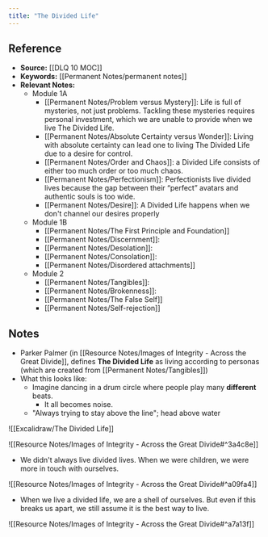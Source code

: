 ```yaml
---
title: "The Divided Life"
---
```

## Reference
- **Source:** [[DLQ 10 MOC]]
- **Keywords:** [[Permanent Notes/permanent notes]]
- **Relevant Notes:**
	- Module 1A
		- [[Permanent Notes/Problem versus Mystery]]: Life is full of mysteries, not just problems. Tackling these mysteries requires personal investment, which we are unable to provide when we live The Divided Life.
		- [[Permanent Notes/Absolute Certainty versus Wonder]]: Living with absolute certainty can lead one to living The Divided Life due to a desire for control.
		- [[Permanent Notes/Order and Chaos]]: a Divided Life consists of either too much order or too much chaos.
		- [[Permanent Notes/Perfectionism]]: Perfectionists live divided lives because the gap between their “perfect” avatars and authentic souls is too wide.
		- [[Permanent Notes/Desire]]: A Divided Life happens when we don't channel our desires properly
	- Module 1B
		- [[Permanent Notes/The First Principle and Foundation]]
		- [[Permanent Notes/Discernment]]: 
		- [[Permanent Notes/Desolation]]: 
		- [[Permanent Notes/Consolation]]:
		- [[Permanent Notes/Disordered attachments]]
	- Module 2
		- [[Permanent Notes/Tangibles]]:
		- [[Permanent Notes/Brokenness]]: 
		- [[Permanent Notes/The False Self]]
		- [[Permanent Notes/Self-rejection]]

## Notes
- Parker Palmer (in [[Resource Notes/Images of Integrity - Across the Great Divide]], defines **The Divided Life** as living according to personas (which are created from [[Permanent Notes/Tangibles]])
- What this looks like: 
	- Imagine dancing in a drum circle where people play many **different** beats.
		- It all becomes noise.
	- "Always trying to stay above the line"; head above water

![[Excalidraw/The Divided Life]]

![[Resource Notes/Images of Integrity - Across the Great Divide#^3a4c8e]]

- We didn't always live divided lives. When we were children, we were more in touch with ourselves.

![[Resource Notes/Images of Integrity - Across the Great Divide#^a09fa4]]

- When we live a divided life, we are a shell of ourselves. But even if this breaks us apart, we still assume it is the best way to live.

![[Resource Notes/Images of Integrity - Across the Great Divide#^a7a13f]]

